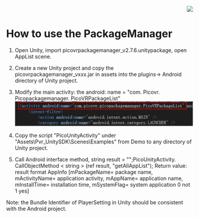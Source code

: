 <p align="right"><a href="https://github.com/PicoSupport/PicoSupport" target="_blank"> <img src="https://github.com/PicoSupport/PicoSupport/blob/master/Assets/home.png" width="20"/> </a></p>

# How to use the PackageManager

1. Open Unity, import picovrpackagemanager_v2.7.6.unitypackage, open AppList scene.

2. Create a new Unity project and copy the picovrpackagemanager_vxxx.jar in assets into the plugins-> Android directory of Unity project.

3. Modify the main activity: the android: name = "com. Picovr. Picopackagemanager. PicoVRPackageList"
 ![](https://github.com/PicoSupport/PackageManager/blob/master/assets/01.png)

4. Copy the script "PicoUnityActivity" under "Assets\Pvr_UnitySDK\Scenes\Examples" from Demo to any directory of Unity project.

5. Call Android interface method, string result = "";PicoUnityActivity. CallObjectMethod < string > (ref result, "getAllAppList");
Return value: result format
AppInfo [mPackageName= package name, mActivityName= application activity, mAppName= application name, mInstallTime= installation time, mSystemFlag= system application 0 not 1 yes]

Note: the Bundle Identifier of PlayerSetting in Unity should be consistent with the Android project.

